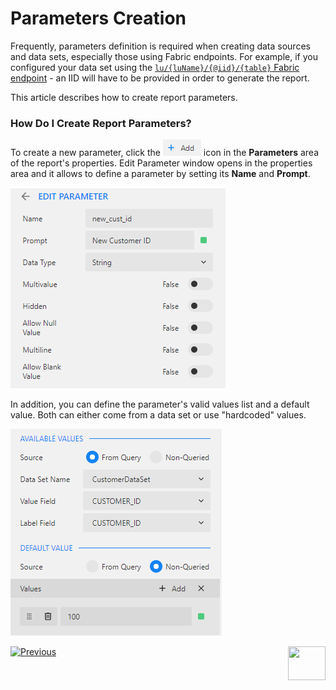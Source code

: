 # Parameters Creation

Frequently, parameters definition is required when creating data sources and data sets, especially those using Fabric endpoints. For example, if you configured your data set using the [```lu/{luName}/{@iid}/{table}``` Fabric endpoint](02_create_new_report.md#data-set-configuration) - an IID will have to be provided in order to generate the report. 

This article describes how to create report parameters.

### How Do I Create Report Parameters?

To create a new parameter, click the ![](images/add_icon.png) icon in the **Parameters** area of the report's properties. Edit Parameter window opens in the properties area and it allows to define a parameter by setting its **Name** and **Prompt**.

![](images/04_new_param.png)

In addition, you can define the parameter's valid values list and a default value. Both can either come from a data set or use "hardcoded" values.

![](images/04_new_param_values.png)



[![Previous](/articles/images/Previous.png)](03_data_set_validation.md)[<img align="right" width="60" height="54" src="/articles/images/Next.png">](05_data_binding.md)

